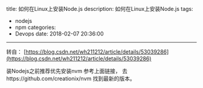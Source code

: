 title: 如何在Linux上安装Node.js
description: 如何在Linux上安装Node.js
tags:
  - nodejs
  - npm
categories:
  - Devops
date: 2018-02-07 20:36:00
---

转自： [https://blog.csdn.net/wh211212/article/details/53039286](https://blog.csdn.net/wh211212/article/details/53039286)

装Nodejs之前推荐优先安装nvm
参考上面链接， 去https://github.com/creationix/nvm 找到最新的版本。

